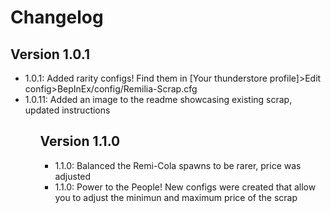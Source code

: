 # Changelog

## Version 1.0.1

<ul>
    <li>1.0.1: Added rarity configs! Find them in [Your thunderstore profile]>Edit config>BepInEx/config/Remilia-Scrap.cfg</li>
    <li>1.0.11: Added an image to the readme showcasing existing scrap, updated instructions</li>
<ul>

## Version 1.1.0

<ul>
    <li>1.1.0: Balanced the Remi-Cola spawns to be rarer, price was adjusted</li>
    <li>1.1.0: Power to the People! New configs were created that allow you to adjust the minimun and maximum price of the scrap</li>
</ul>
